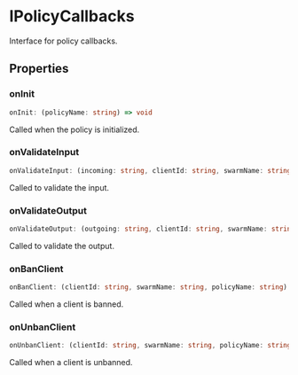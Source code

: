 # IPolicyCallbacks

Interface for policy callbacks.

## Properties

### onInit

```ts
onInit: (policyName: string) => void
```

Called when the policy is initialized.

### onValidateInput

```ts
onValidateInput: (incoming: string, clientId: string, swarmName: string, policyName: string) => void
```

Called to validate the input.

### onValidateOutput

```ts
onValidateOutput: (outgoing: string, clientId: string, swarmName: string, policyName: string) => void
```

Called to validate the output.

### onBanClient

```ts
onBanClient: (clientId: string, swarmName: string, policyName: string) => void
```

Called when a client is banned.

### onUnbanClient

```ts
onUnbanClient: (clientId: string, swarmName: string, policyName: string) => void
```

Called when a client is unbanned.
